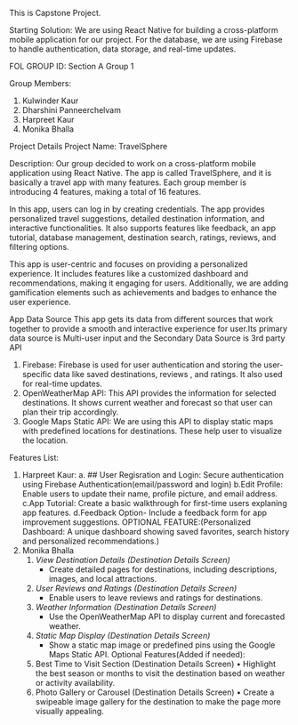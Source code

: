 This is Capstone Project.


Starting Solution: 
We are using React Native for building a cross-platform mobile application for our project. For the database, we are using Firebase to handle authentication, data storage, and real-time updates.

FOL GROUP ID: Section A Group 1


Group Members:
1. Kulwinder Kaur
2. Dharshini Panneerchelvam
3. Harpreet Kaur
4. Monika Bhalla

Project Details
Project Name: TravelSphere

Description:
Our group decided to work on a cross-platform mobile application using React Native. The app is called TravelSphere, and it is basically a travel app with many features. Each group member is introducing 4 features, making a total of 16 features.

In this app, users can log in by creating credentials. The app provides personalized travel suggestions, detailed destination information, and interactive functionalities. It also supports features like feedback, an app tutorial, database management, destination search, ratings, reviews, and filtering options.

This app is user-centric and focuses on providing a personalized experience. It includes features like a customized dashboard and recommendations, making it engaging for users. Additionally, we are adding gamification elements such as achievements and badges to enhance the user experience.

App Data Source
This app gets its data from different sources that work together to provide a smooth and interactive experience for user.Its primary data source is Multi-user input and the Secondary Data Source is 3rd party API 
1. Firebase: 
   Firebase is used for user authentication and storing the user-specific data like saved destinations, reviews , and ratings. It also used for real-time updates.
2. OpenWeatherMap API:
   This API provides the information for selected destinations. It shows current weather and forecast so that user can plan their trip accordingly.
3. Google Maps Static API:
   We are using this API to display static maps with predefined locations for destinations. These help user to visualize the location.


Features List: 
1. Harpreet Kaur:
   a. ## User Regisration and Login: Secure authentication using Firebase Authentication(email/password and login)
   b.Edit Profile: Enable users to update their name, profile picture, and email address.
   c.App Tutorial: Create a basic walkthrough for first-time users explaning app features.
   d.Feedback Option- Include a feedback form for app improvement suggestions.
OPTIONAL FEATURE:(Personalized Dashboard: A unique dashboard showing saved favorites, search history and personalized recommendations.)
2. Monika Bhalla
   1. *View Destination Details (Destination Details Screen)*  
      - Create detailed pages for destinations, including descriptions, images, and local attractions.
   2. *User Reviews and Ratings (Destination Details Screen)*  
      - Enable users to leave reviews and ratings for destinations.
   3. *Weather Information (Destination Details Screen)*  
      - Use the OpenWeatherMap API to display current and forecasted weather.
   4. *Static Map Display (Destination Details Screen)*  
      - Show a static map image or predefined pins using the Google Maps Static API.
   Optional Features(Added if needed): 
   1. Best Time to Visit Section (Destination Details Screen)
   •	Highlight the best season or months to visit the destination based on weather or activity availability.
   2. Photo Gallery or Carousel (Destination Details Screen)
   •	Create a swipeable image gallery for the destination to make the page more visually appealing.
   